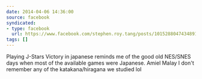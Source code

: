 ```yaml
---
date: 2014-04-06 14:36:00
source: facebook
syndicated:
- type: facebook
  url: https://www.facebook.com/stephen.roy.tang/posts/10152880474348912
tags: []
---
```


Playing J-Stars Victory in japanese reminds me of the good old NES/SNES days when most of the available games were Japanese. Amiel Malay I don't remember any of the katakana/hiragana we studied lol